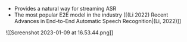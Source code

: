 - Provides a natural way for streaming ASR
- The most popular E2E model in the industry [[(Li 2022) Recent Advances in End-to-End Automatic Speech Recognition|(Li, 2022)]]


![[Screenshot 2023-01-09 at 16.53.44.png]]


